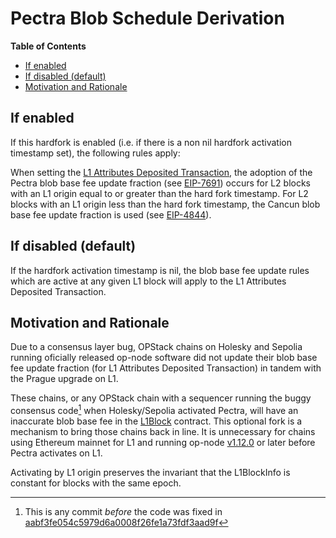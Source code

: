 # Pectra Blob Schedule Derivation

<!-- START doctoc generated TOC please keep comment here to allow auto update -->
<!-- DON'T EDIT THIS SECTION, INSTEAD RE-RUN doctoc TO UPDATE -->
**Table of Contents**

- [If enabled](#if-enabled)
- [If disabled (default)](#if-disabled-default)
- [Motivation and Rationale](#motivation-and%C2%A0rationale)

<!-- END doctoc generated TOC please keep comment here to allow auto update -->

## If enabled

If this hardfork is enabled (i.e. if there is a non nil hardfork activation timestamp set), the following rules apply:

When setting the [L1 Attributes Deposited Transaction](../../glossary.md#l1-attributes-deposited-transaction),
the adoption of the Pectra blob base fee update fraction
(see [EIP-7691](https://github.com/ethereum/EIPs/blob/master/EIPS/eip-7691.md))
occurs for L2 blocks with an L1 origin equal to or greater than the hard fork timestamp.
For L2 blocks with an L1 origin less than the hard fork timestamp, the Cancun blob base fee update fraction is used
(see [EIP-4844](https://github.com/ethereum/EIPs/blob/master/EIPS/eip-4844.md)).

## If disabled (default)

If the hardfork activation timestamp is nil, the blob base fee update rules which are active
at any given L1 block will apply to the L1 Attributes Deposited Transaction.

## Motivation and Rationale

Due to a consensus layer bug, OPStack chains on Holesky and Sepolia running oficially released op-node software
did not update their blob base fee update fraction (for L1 Attributes Deposited Transaction)
in tandem with the Prague upgrade on L1.

These chains, or any OPStack chain with a sequencer running
the buggy consensus code[^1] when Holesky/Sepolia activated Pectra,
will have an inaccurate blob base fee in the [L1Block](../../protocol/predeploys.md#l1block) contract.
This optional fork is a mechanism to bring those chains back in line.
It is unnecessary for chains using Ethereum mainnet for L1 and running op-node
[v1.12.0](https://github.com/ethereum-optimism/optimism/releases/tag/op-node%2Fv1.12.0)
or later before Pectra activates on L1.

Activating by L1 origin preserves the invariant that the L1BlockInfo is constant for blocks with the same epoch.

[^1]: This is any commit _before_ the code was fixed in [aabf3fe054c5979d6a0008f26fe1a73fdf3aad9f](https://github.com/ethereum-optimism/optimism/commit/aabf3fe054c5979d6a0008f26fe1a73fdf3aad9f)
